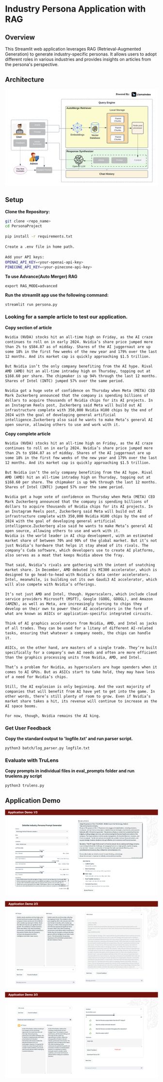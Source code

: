 # Industry Persona Application with RAG 
## Overview

This Streamlit web application leverages RAG (Retrieval-Augmented Generation) to generate industry-specific personas. It allows users to adopt different roles in various industries and provides insights on articles from the persona's perspective.

## Architecture
![Architecture Diagram](resources/img/Architecture%20Diagram.png)

## Setup

**Clone the Repository:**
   ```bash
   git clone <repo_name>
   cd PersonaProject
   
   pip install -r requirements.txt

   Create a .env file in home path.

   Add your API keys:
   OPENAI_API_KEY=<your-openai-api-key>
   PINECONE_API_KEY=<your-pinecone-api-key>
```
**To use Advance(Auto Merger) RAG**

```
export RAG_MODE=advanced
```
**Run the streamlit app use the following command:**

```
streamlit run persona.py
```

### Looking for a sample article to test our application.

**Copy section of article**
```
Nvidia (NVDA) stocks hit an all-time high on Friday, as the AI craze continues to roll on in early 2024. Nvidia’s share price jumped more than 2% to $584.87 as of midday. Shares of the AI juggernaut are up some 18% in the first few weeks of the new year and 179% over the last 12 months. And its market cap is quickly approaching $1.5 trillion.

But Nvidia isn’t the only company benefiting from the AI hype. Rival AMD (AMD) hit an all-time intraday high on Thursday, topping out at $168.60 per share. The chipmaker is up 94% through the last 12 months. Shares of Intel (INTC) jumped 57% over the same period.

Nvidia got a huge vote of confidence on Thursday when Meta (META) CEO Mark Zuckerberg announced that the company is spending billions of dollars to acquire thousands of Nvidia chips for its AI projects. In an Instagram Reels post, Zuckerberg said Meta will build out AI infrastructure complete with 350,000 Nvidia H100 chips by the end of 2024 with the goal of developing general artificial intelligence.Zuckerberg also said he wants to make Meta’s general AI open source, allowing others to use and work with it.
```
**Copy complete article**

```
Nvidia (NVDA) stocks hit an all-time high on Friday, as the AI craze continues to roll on in early 2024. Nvidia’s share price jumped more than 2% to $584.87 as of midday. Shares of the AI juggernaut are up some 18% in the first few weeks of the new year and 179% over the last 12 months. And its market cap is quickly approaching $1.5 trillion.

But Nvidia isn’t the only company benefiting from the AI hype. Rival AMD (AMD) hit an all-time intraday high on Thursday, topping out at $168.60 per share. The chipmaker is up 94% through the last 12 months. Shares of Intel (INTC) jumped 57% over the same period.

Nvidia got a huge vote of confidence on Thursday when Meta (META) CEO Mark Zuckerberg announced that the company is spending billions of dollars to acquire thousands of Nvidia chips for its AI projects. In an Instagram Reels post, Zuckerberg said Meta will build out AI infrastructure complete with 350,000 Nvidia H100 chips by the end of 2024 with the goal of developing general artificial intelligence.Zuckerberg also said he wants to make Meta’s general AI open source, allowing others to use and work with it.
Nvidia is the world leader in AI chip development, with an estimated market share of between 70% and 90% of the global market. But it’s not just Nvidia’s hardware that helps it stay ahead of its rivals. The company’s Cuda software, which developers use to create AI platforms, also serves as a moat that keeps Nvidia above the fray.

That said, Nvidia’s rivals are gathering with the intent of snatching market share. In December, AMD debuted its MI300 accelerator, which is designed to go head-to-head with Nvidia’s data center accelerators. Intel, meanwhile, is building out its own Gaudi3 AI accelerator, which will also compete with Nvidia’s offerings.

It’s not just AMD and Intel, though. Hyperscalers, which include cloud service providers Microsoft (MSFT), Google (GOOG, GOOGL), and Amazon (AMZN), as well as Meta, are increasingly turning to chips they develop on their own to power their AI accelerators in the form of what are known as ASICs or application-specific integrated circuits.

Think of AI graphics accelerators from Nvidia, AMD, and Intel as jacks of all trades. They can be used for a litany of different AI-related tasks, ensuring that whatever a company needs, the chips can handle it.

ASICs, on the other hand, are masters of a single trade. They’re built specifically for a company’s own AI needs and often are more efficient than the graphics processing units from Nvidia, AMD, and Intel.

That’s a problem for Nvidia, as hyperscalers are huge spenders when it comes to AI GPUs. But as ASICs start to take hold, they may have less of a need for Nvidia’s chips.

Still, the AI explosion is only beginning. And the vast majority of companies that will benefit from AI have yet to get into the game. In other words, there’s still plenty of room to grow. Even if Nvidia’s market share takes a hit, its revenue will continue to increase as the AI space booms.

For now, though, Nvidia remains the AI king.
```

### Get User Feedback
**Copy the standard output to 'logfile.txt' and run parser script.**
```
python3 batch/log_parser.py logfile.txt 
```

### Evaluate with TruLens
**Copy prompts in individual files in eval_prompts folder and run truelens.py script**
```
python3 trulens.py
```
## Application Demo
![Architecture Diagram](resources/img/Demo%201.png)

![Architecture Diagram](resources/img/Demo%202.png)

![Architecture Diagram](resources/img/Demo%203.png)
